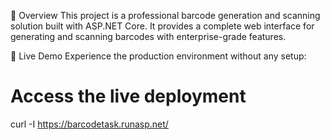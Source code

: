 📌 Overview
This project is a professional barcode generation and scanning solution built with ASP.NET Core. It provides a complete web interface for generating and scanning barcodes with enterprise-grade features.

🚀 Live Demo
Experience the production environment without any setup:
# Access the live deployment
curl -I https://barcodetask.runasp.net/
